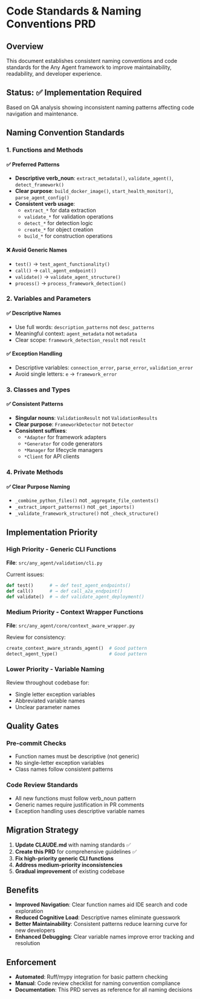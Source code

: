 # Code Standards & Naming Conventions PRD

## Overview

This document establishes consistent naming conventions and code standards for the Any Agent framework to improve maintainability, readability, and developer experience.

## Status: ✅ Implementation Required

Based on QA analysis showing inconsistent naming patterns affecting code navigation and maintenance.

## Naming Convention Standards

### 1. Functions and Methods

#### ✅ Preferred Patterns
- **Descriptive verb_noun**: `extract_metadata()`, `validate_agent()`, `detect_framework()`
- **Clear purpose**: `build_docker_image()`, `start_health_monitor()`, `parse_agent_config()`
- **Consistent verb usage**:
  - `extract_*` for data extraction
  - `validate_*` for validation operations
  - `detect_*` for detection logic
  - `create_*` for object creation
  - `build_*` for construction operations

#### ❌ Avoid Generic Names
- `test()` → `test_agent_functionality()`
- `call()` → `call_agent_endpoint()`
- `validate()` → `validate_agent_structure()`
- `process()` → `process_framework_detection()`

### 2. Variables and Parameters

#### ✅ Descriptive Names
- Use full words: `description_patterns` not `desc_patterns`
- Meaningful context: `agent_metadata` not `metadata`
- Clear scope: `framework_detection_result` not `result`

#### ✅ Exception Handling
- Descriptive variables: `connection_error`, `parse_error`, `validation_error`
- Avoid single letters: `e` → `framework_error`

### 3. Classes and Types

#### ✅ Consistent Patterns
- **Singular nouns**: `ValidationResult` not `ValidationResults`
- **Clear purpose**: `FrameworkDetector` not `Detector`
- **Consistent suffixes**:
  - `*Adapter` for framework adapters
  - `*Generator` for code generators
  - `*Manager` for lifecycle managers
  - `*Client` for API clients

### 4. Private Methods

#### ✅ Clear Purpose Naming
- `_combine_python_files()` not `_aggregate_file_contents()`
- `_extract_import_patterns()` not `_get_imports()`
- `_validate_framework_structure()` not `_check_structure()`

## Implementation Priority

### High Priority - Generic CLI Functions
**File**: `src/any_agent/validation/cli.py`

Current issues:
```python
def test()      # → def test_agent_endpoints()
def call()      # → def call_a2a_endpoint()
def validate()  # → def validate_agent_deployment()
```

### Medium Priority - Context Wrapper Functions
**File**: `src/any_agent/core/context_aware_wrapper.py`

Review for consistency:
```python
create_context_aware_strands_agent()  # Good pattern
detect_agent_type()                   # Good pattern
```

### Lower Priority - Variable Naming
Review throughout codebase for:
- Single letter exception variables
- Abbreviated variable names
- Unclear parameter names

## Quality Gates

### Pre-commit Checks
- Function names must be descriptive (not generic)
- No single-letter exception variables
- Class names follow consistent patterns

### Code Review Standards
- All new functions must follow verb_noun pattern
- Generic names require justification in PR comments
- Exception handling uses descriptive variable names

## Migration Strategy

1. **Update CLAUDE.md** with naming standards ✅
2. **Create this PRD** for comprehensive guidelines ✅
3. **Fix high-priority generic CLI functions**
4. **Address medium-priority inconsistencies**
5. **Gradual improvement** of existing codebase

## Benefits

- **Improved Navigation**: Clear function names aid IDE search and code exploration
- **Reduced Cognitive Load**: Descriptive names eliminate guesswork
- **Better Maintainability**: Consistent patterns reduce learning curve for new developers
- **Enhanced Debugging**: Clear variable names improve error tracking and resolution

## Enforcement

- **Automated**: Ruff/mypy integration for basic pattern checking
- **Manual**: Code review checklist for naming convention compliance
- **Documentation**: This PRD serves as reference for all naming decisions